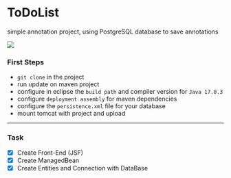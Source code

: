 # ToDoList
simple annotation project, using PostgreSQL database to save annotations

<img src="./git/display.gif">

### First Steps
- `git clone` in the project
- run update on maven project
- configure in eclipse the `build path` and compiler version for `Java 17.0.3`
- configure `deployment assembly` for maven dependencies
- configure the `persistence.xml` file for your database
- mount tomcat with project and upload

---

### Task
- [x] Create Front-End (JSF)
- [x] Create ManagedBean
- [x] Create Entities and Connection with DataBase

